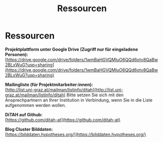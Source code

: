 ﻿---
layout: page
title: Ressourcen
hero_height: is-small
permalink: /ressourcen/
---

# Ressourcen

**Projektplattform unter Google Drive (Zugriff nur für eingeladene Personen):**  
[https://drive.google.com/drive/folders/1wmBaHGVQMIuO6QQd6oty8QaBw2BLxWuG?usp=sharing](https://drive.google.com/drive/folders/1wmBaHGVQMIuO6QQd6oty8QaBw2BLxWuG?usp=sharing)

**Mailingliste (für Projektmitarbeiter:innen):**  
[http://list.uni-graz.at/mailman/listinfo/ditah](http://list.uni-graz.at/mailman/listinfo/ditah)
Bitte setzen Sie sich mit den Ansprechpartnern an Ihrer Institution in Verbindung, wenn Sie in die Liste aufgenommen werden wollen.

**DiTAH auf Github:**  
[https://github.com/ditah-at](https://github.com/ditah-at)

**Blog Cluster Bilddaten:**    
[https://bilddaten.hypotheses.org/](https://bilddaten.hypotheses.org/)
